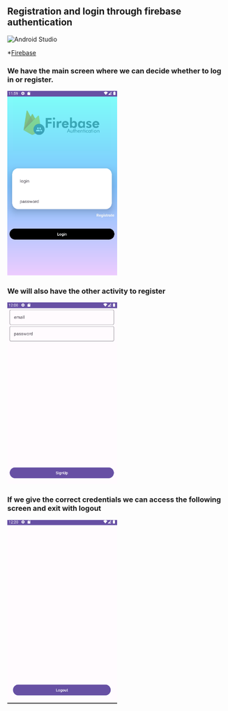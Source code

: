 ## Registration and login through firebase authentication

![Android Studio](https://img.shields.io/badge/Android_Studio-2023.3.1-blue.svg?longCache=true&style=popout-square)

*[Firebase](https://firebase.google.com/?hl=es)

### We have the main screen where we can decide whether to log in or register.

<a href="./firebaseAuth.PNG"><img src="./firebaseAuth.PNG" style="height: 50%; width:50%;"/></a>


### We will also have the other activity to register

<a href="./firebaseregister.PNG"><img src="./firebaseregister.PNG" style="height: 50%; width:50%;"/></a>

### If we give the correct credentials we can access the following screen and exit with logout

<a href="./logout.PNG"><img src="./logout.PNG" style="height: 50%; width:50%;"/></a>



